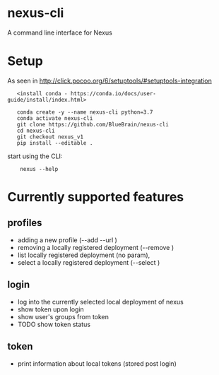 # nexus-cli
A command line interface for Nexus

# Setup

As seen in http://click.pocoo.org/6/setuptools/#setuptools-integration
```
   <install conda - https://conda.io/docs/user-guide/install/index.html>

   conda create -y --name nexus-cli python=3.7
   conda activate nexus-cli
   git clone https://github.com/BlueBrain/nexus-cli
   cd nexus-cli
   git checkout nexus_v1
   pip install --editable .
```

start using the CLI:
```
    nexus --help
```

# Currently supported features

## profiles
* adding a new profile (--add <name> --url <URL>)
* removing a locally registered deployment (--remove <name>)
* list locally registered deployment (no param), 
* select a locally registered deployment (--select <name>)

## login
* log into the currently selected local deployment of nexus
* show token upon login
* show user's groups from token
* TODO show token status

## token
* print information about local tokens (stored post login)
